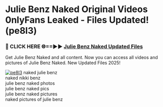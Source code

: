 # Julie Benz Naked Original Videos 0nlyFans Leaked - Files Updated! (pe8l3)

<h3>🔴 CLICK HERE 🌐==►► <a href="https://tinyurl.com/yckcrads" rel="nofollow">Julie Benz Naked Updated Files</a></h3>

Get Julie Benz Naked and all content. Now you can access all videos and pictures of Julie Benz Naked. New Updated Files 2025!

[![pe8l3](https://i.imgur.com/hpKpOFt.gif)](https://tinyurl.com/yckcrads)
naked julie benz<br>
naked nikki benz<br>
julie benz naked photos<br>
julie benz naked pics<br>
julie benz naked pictures<br>
naked pictures of julie benz